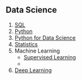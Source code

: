 ## Data Science

1. [SQL](content/sql.md)
2. [Python](content/python.md)
3. [Python for Data Science](content/pythonDS.md)
4. [Statistics](content/statistics.md)
5. Machine Learning
   - [Supervised Learning](content/supervised.md)
   -  
6. [Deep Learning]()
